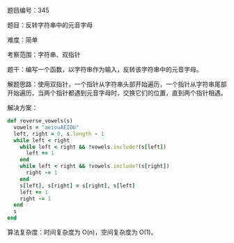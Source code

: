 题目编号：345

题目：反转字符串中的元音字母

难度：简单

考察范围：字符串、双指针

题干：编写一个函数，以字符串作为输入，反转该字符串中的元音字母。

解题思路：使用双指针，一个指针从字符串头部开始遍历，一个指针从字符串尾部开始遍历，当两个指针都遇到元音字母时，交换它们的位置，直到两个指针相遇。

解决方案：

```ruby
def reverse_vowels(s)
  vowels = "aeiouAEIOU"
  left, right = 0, s.length - 1
  while left < right
    while left < right && !vowels.include?(s[left])
      left += 1
    end
    while left < right && !vowels.include?(s[right])
      right -= 1
    end
    s[left], s[right] = s[right], s[left]
    left += 1
    right -= 1
  end
  s
end
```

算法复杂度：时间复杂度为 O(n)，空间复杂度为 O(1)。